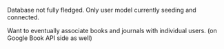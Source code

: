 Database not fully fledged. Only user model currently seeding and connected.

Want to eventually associate books and journals with individual users.
  (on Google Book API side as well)

